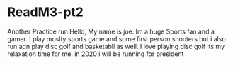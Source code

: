 # ReadM3-pt2
Another Practice run
Hello, My name is joe. Im a huge Sports fan and a gamer. 
I play moslty sports game and some first person shooters but i also run adn play disc golf and basketabll as well. 
I love playing disc golf its my relaxation time for me.
in 2020 i will be running for president
